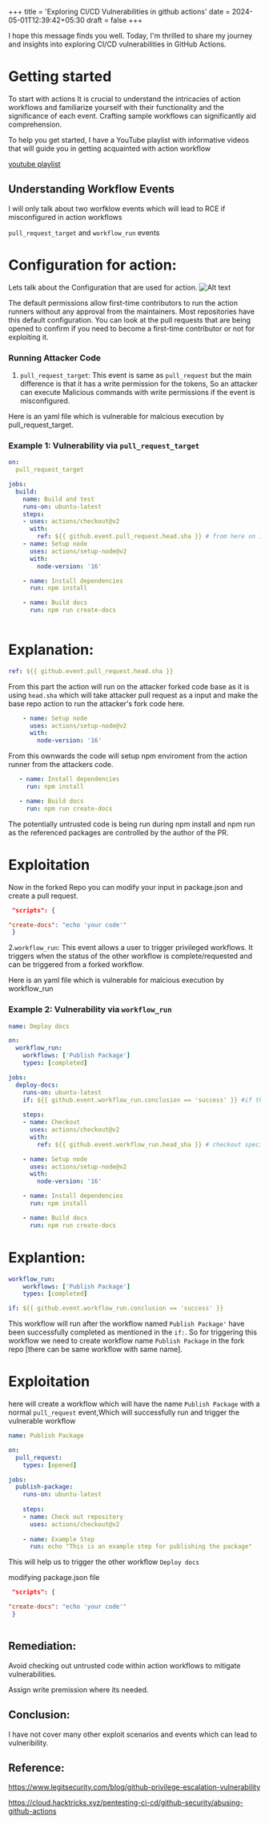 +++
title = 'Exploring CI/CD Vulnerabilities in github actions'
date = 2024-05-01T12:39:42+05:30
draft = false
+++

I hope this message finds you well. Today, I'm thrilled to share my journey and insights into exploring CI/CD vulnerabilities in GitHub Actions.

# Getting started 

To start with actions It is crucial to understand the intricacies of action workflows and familiarize yourself with their functionality and the significance of each event. Crafting sample workflows can significantly aid comprehension. 

To help you get started, I have a YouTube playlist with informative videos that will guide you in getting acquainted with action workflow

[youtube playlist](https://www.youtube.com/watch?v=-hVG9z0fCac&list=PLArH6NjfKsUhvGHrpag7SuPumMzQRhUKY)


## Understanding Workflow Events


I will only talk about two worfklow events which will lead to RCE if misconfigured in action workflows

`pull_request_target` and `workflow_run` events

# Configuration for action:

Lets talk about the Configuration that are used for action.
![Alt text](action.png)

The default permissions allow first-time contributors to run the action runners without any approval from the maintainers. Most repositories have this default configuration. You can look at the pull requests that are being opened to confirm if you need to become a first-time contributor or not for exploiting it.


### Running Attacker Code

1. `pull_request_target`: This event is same as ``pull_request`` but the main difference is that it has a write permission for the tokens, So an attacker can    execute Malicious commands with write permissions if the event is misconfigured.  


Here is an yaml file which is vulnerable for malcious execution by pull_request_target.

### Example 1: Vulnerability via `pull_request_target`
```yaml
on:
  pull_request_target

jobs:
  build:
    name: Build and test
    runs-on: ubuntu-latest
    steps:
    - uses: actions/checkout@v2
      with:
        ref: ${{ github.event.pull_request.head.sha }} # from here on it will take the attacker code as it is checking out the untrusted input 
    - name: Setup node
      uses: actions/setup-node@v2
      with:
        node-version: '16'

    - name: Install dependencies
      run: npm install

    - name: Build docs
      run: npm run create-docs
      
```
# Explanation:
```yaml
ref: ${{ github.event.pull_request.head.sha }}
```
From this part the action will run on the attacker forked code base as it is using `head.sha` which will take attacker pull request as a input and make the base repo action to run the attacker's fork code here.

```yaml
    - name: Setup node
      uses: actions/setup-node@v2
      with:
        node-version: '16'
```
From this ownwards the code will setup npm enviroment from the action runner from the attackers code. 
 ```yaml   
    - name: Install dependencies
      run: npm install

    - name: Build docs
      run: npm run create-docs
```

The potentially untrusted code is being run during npm install and npm run as the referenced packages are controlled by the author of the PR.


# Exploitation 
Now in the forked Repo you can modify your input in package.json and create a pull request. 

```json
 "scripts": {

"create-docs": "echo 'your code'"
 }
```

2.`workflow_run`: This event allows a user to trigger privileged workflows. It triggers when the status of the other workflow is complete/requested and can be triggered from a forked workflow.


Here is an yaml file which is vulnerable for malcious execution by workflow_run

### Example 2: Vulnerability via `workflow_run`
```yaml 
name: Deploy docs

on:
  workflow_run:
    workflows: ['Publish Package']
    types: [completed]

jobs:
  deploy-docs:
    runs-on: ubuntu-latest
    if: ${{ github.event.workflow_run.conclusion == 'success' }} #if the workflow is successfully completed then it will start rest of the tasks in the job 
    
    steps:
    - name: Checkout
      uses: actions/checkout@v2
      with:
        ref: ${{ github.event.workflow_run.head_sha }} # checkout specific commit

    - name: Setup node
      uses: actions/setup-node@v2
      with:
        node-version: '16'

    - name: Install dependencies
      run: npm install

    - name: Build docs
      run: npm run create-docs

```
# Explantion:
```yaml
workflow_run:
    workflows: ['Publish Package']
    types: [completed]

if: ${{ github.event.workflow_run.conclusion == 'success' }}
```

This workflow will run after the workflow named `Publish Package'` have been successfully completed as mentioned in the `if:`. So for triggering this
workflow we need to create workflow name `Publish Package` in the fork repo [there can be same workflow with same name]. 

# Exploitation 

here will create a workflow which will have the name `Publish Package` with a normal `pull_request` event,Which will successfully run and trigger the vulnerable 
workflow
```yaml
name: Publish Package

on:
  pull_request:
    types: [opened]

jobs:
  publish-package:
    runs-on: ubuntu-latest
    
    steps:
    - name: Check out repository
      uses: actions/checkout@v2
    
    - name: Example Step
      run: echo "This is an example step for publishing the package"

```

This will help us to trigger the other workflow `Deploy docs`

modifying package.json file 



```json
 "scripts": {

"create-docs": "echo 'your code'"
 }



```
## Remediation:
Avoid checking out untrusted code within action workflows to mitigate vulnerabilities.

Assign write premission where its needed.



## Conclusion:

I have not cover many other exploit scenarios and events which can lead to vulneribility. 


## Reference: 

https://www.legitsecurity.com/blog/github-privilege-escalation-vulnerability

https://cloud.hacktricks.xyz/pentesting-ci-cd/github-security/abusing-github-actions